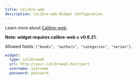 ```yaml
---
title: Calibre-web
description: Calibre-web Widget Configuration
---
```


Learn more about [Calibre-web](https://github.com/janeczku/calibre-web).

**Note: widget requires calibre-web ≥ v0.6.21.**

Allowed fields: `["books", "authors", "categories", "series"]`.

```yaml
widget:
  type: calibreweb
  url: http://your.calibreweb.host:port
  username: username
  password: password
```
